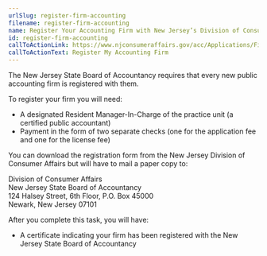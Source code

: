 ```yaml
---
urlSlug: register-firm-accounting
filename: register-firm-accounting
name: Register Your Accounting Firm with New Jersey’s Division of Consumer Affairs
id: register-firm-accounting
callToActionLink: https://www.njconsumeraffairs.gov/acc/Applications/Firm-Registration-Application.pdf
callToActionText: Register My Accounting Firm
---
```

The New Jersey State Board of Accountancy requires that every new public accounting firm is registered with them. 

To register your firm you will need:

* A designated Resident Manager-In-Charge of the practice unit (a certified public accountant)
* Payment in the form of two separate checks (one for the application fee and one for the license fee)

You can download the registration form from the New Jersey Division of Consumer Affairs but will have to mail a paper copy to:

Division of Consumer Affairs  
New Jersey State Board of Accountancy  
124 Halsey Street, 6th Floor, P.O. Box 45000   
Newark, New Jersey 07101



After you complete this task, you will have:

* A certificate indicating your firm has been registered with the New Jersey State Board of Accountancy